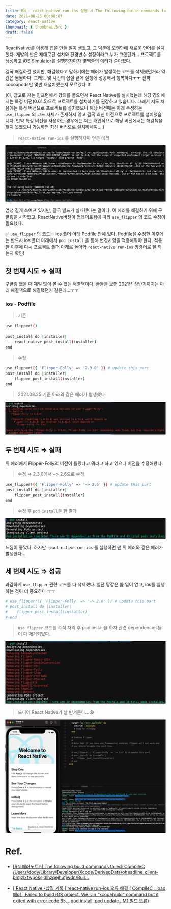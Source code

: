 ```yaml
---
title: RN - react-native run-ios 실행 시 The following build commands failed 에러 발생
date: 2021-08-25 00:08:87
category: react-native
thumbnail: { thumbnailSrc }
draft: false
---
```


ReactNative를 이용해 앱을 만들 일이 생겼고, 그 덕분에 오랜만에 새로운 언어를 설치했다. 개발의 반은 제대로된 설치와 환경변수 설정이라고 누가 그랬던가... 프로젝트를 생성하고 iOS Simulator를 실행하자마자 몇백줄의 에러가 쏟아졌다.

결국 해결하긴 했지만, 해결했다고 말하기에는 에러가 발생하는 코드를 삭제했던거라 약간은 찜찜하다. 그래도 몇 시간의 삽질 끝에 실행에 성공해서 행복하다ㅜㅜ 진짜 cocoapods만 몇번 재설치했는지 모르겠다 ㅎ

(아, 참고로 저는 인프런에서 강의를 들으면서 React Native를 설치했는데 해당 강의에서는 특정 버전(0.61.5)으로 프로젝트를 설치하기를 권장하고 있습니다. 그래서 저도 처음에는 특정 버전으로 프로젝트를 설치했으나 해당 버전에는 아래 수정하는 `use_flipper` 의 코드 자체가 존재하지 않고 결국 최신 버전으로 프로젝트를 설치했습니다. 만약 특정 버전을 사용하는 경우에는 저는 개인적으로 해당 버전에서는 해결책을 찾지 못했으니 가능하면 최신 버전으로 설치하세여....)

> `react-native run-ios` 를 실행하자마 얻은 에러

<img src="./image/iosBuild1.png"/>

엄청 길게 쓰여져 있지만, 결국 빌드가 실패했다는 말이다.  이 에러를 해결하기 위해 구글링을 시작했고, ReactNative버전이 업데이트됨에 따라 `use_flipper` 의 코드 수정이 필요했다.

✅   `use_flipper` 의 코드는 ios 폴더 아래 Podfile 안에 있다. Podfile을 수정한 이후에는 반드시 ios 폴더 아래에서 `pod install` 을 통해 변경사항을 적용해줘야 한다. 적용한 이후에 다시 프로젝트 폴더 아래로 돌아와 `react-native run-ios` 명령어로 잘 되는지 확인!

## 첫 번째 시도 ⇒ 실패

구글링 했을 때 제일 많이 볼 수 있는 해결책이다. 글들을 보면 2021년 상반기까지는 아래 해결책으로 해결됐던거 같은데...ㅜㅜ

### ios - Podfile

> 기존

```bash
use_flipper!()

post_install do |installer|
    react_native_post_install(installer)
end
```

> 수정

```bash
use_flipper!({ 'Flipper-Folly' => '2.3.0' }) # update this part
post_install do |installer|
    flipper_post_install(installer)
end
```

> 2021.08.25 기준 아래와 같은 에러가 발생했다

<img src="./image/iosBuild2.png"/>


## 두 번째 시도  ⇒ 실패

위 에러에서 Flipper-Folly의 버전이 틀렸다고 뭐라고 하고 있으니 버전을 수정해봤다.

> 수정 ⇒ 2.3.0에서 ~> 2.6으로 수정

```bash
use_flipper!({ 'Flipper-Folly' => '~> 2.6' }) # update this part
post_install do |installer|
    flipper_post_install(installer)
end
```

> 수정 후 `pod install`을 한 결과

<img src="./image/iosBuild3.png"/>


느낌이 좋았다. 하지만 `react-native run-ios` 를 실행하면 맨 위 에러와 같은 에러가 발생한다....

## 세 번째 시도  ⇒ 성공

과감하게 `use_flipper` 관련 코드를 다 삭제했다. 일단 당장은 쓸 일이 없고, ios를 실행하는 것이 더 중요하다 ㅜㅜ

```bash
# use_flipper!({ 'Flipper-Folly' => '~> 2.6' }) # update this part
# post_install do |installer|
#    flipper_post_install(installer)
# end
```

> `use_flipper` 코드를 주석 처리 후 pod install을 하자 관련 dependencies들이 다 제거되었다.

<img src="./image/iosBuild4.png"/>


> 드디어 React Native가 날 반겨준다...😭
<img src="./image/iosBuild5.png"/>


</br>

# Ref.

- [[RN 에러노트🔥] The following build commands failed: CompileC /Users/dody/Library/Developer/Xcode/DerivedData/oheadline_client-bntjzlxfwpoksjdlhzqejhufjwdn/Buil...](https://velog.io/@dody_/RN-%EC%97%90%EB%9F%AC%EB%85%B8%ED%8A%B8-The-following-build-commands-failedCompileC-UsersdodyLibraryDeveloperXcodeDerivedDataoheadlineclient-bntjzlxfwpoksjdlhzqejhufjwdnBuil)

- [[ React Native -삽질 기록 ] react-native run-ios 오류 해결 ( CompileC , load 에러 , Failed to build iOS project. We ran "xcodebuild" command but it exited with error code 65. , pod install, pod update , M1 빌드 오류)](https://kagus2.tistory.com/24)